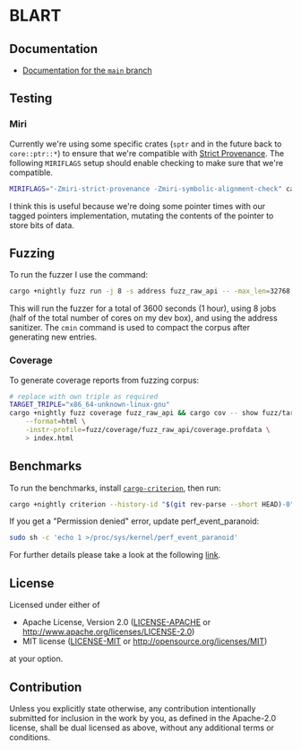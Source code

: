 # BLART

## Documentation

- [Documentation for the `main` branch](https://declanvk.github.io/blart/)

## Testing

### Miri

Currently we're using some specific crates (`sptr` and in the future back to `core::ptr::*`) to ensure that we're compatible with [Strict Provenance][sp-issue]. The following `MIRIFLAGS` setup should enable checking to make sure that we're compatible.

```bash
MIRIFLAGS="-Zmiri-strict-provenance -Zmiri-symbolic-alignment-check" cargo +nightly miri test
```

I think this is useful because we're doing some pointer times with our tagged pointers implementation, mutating the contents of the pointer to store bits of data.

## Fuzzing

To run the fuzzer I use the command:

```bash
cargo +nightly fuzz run -j 8 -s address fuzz_raw_api -- -max_len=32768 -max_total_time=3600 && cargo +nightly fuzz cmin fuzz_raw_api
```

This will run the fuzzer for a total of 3600 seconds (1 hour), using 8 jobs (half of the total number of cores on my dev box), and using the address sanitizer. The `cmin` command is used to compact the corpus after generating new entries.

### Coverage

To generate coverage reports from fuzzing corpus:

```bash
# replace with own triple as required
TARGET_TRIPLE="x86_64-unknown-linux-gnu"
cargo +nightly fuzz coverage fuzz_raw_api && cargo cov -- show fuzz/target/"$TARGET_TRIPLE"/release/fuzz_raw_api \
    --format=html \
    -instr-profile=fuzz/coverage/fuzz_raw_api/coverage.profdata \
    > index.html
```

## Benchmarks

To run the benchmarks, install [`cargo-criterion`](https://github.com/bheisler/cargo-criterion), then run:

```bash
cargo +nightly criterion --history-id "$(git rev-parse --short HEAD)-0"
```

If you get a "Permission denied" error, update perf_event_paranoid:
```bash
sudo sh -c 'echo 1 >/proc/sys/kernel/perf_event_paranoid'
```
For further details please take a look at the following [link](https://superuser.com/questions/980632/run-perf-without-root-rights).


## License

Licensed under either of

- Apache License, Version 2.0
  ([LICENSE-APACHE](LICENSE-APACHE) or http://www.apache.org/licenses/LICENSE-2.0)
- MIT license
  ([LICENSE-MIT](LICENSE-MIT) or http://opensource.org/licenses/MIT)

at your option.

## Contribution

Unless you explicitly state otherwise, any contribution intentionally submitted
for inclusion in the work by you, as defined in the Apache-2.0 license, shall be
dual licensed as above, without any additional terms or conditions.

[sp-issue]: https://github.com/rust-lang/rust/issues/95228
